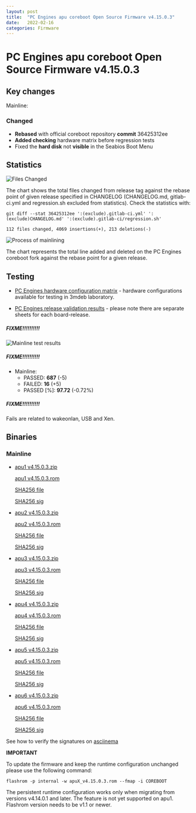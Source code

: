 ```yaml
---
layout: post
title:  "PC Engines apu coreboot Open Source Firmware v4.15.0.3"
date:   2022-02-16
categories: Firmware
---
```


# PC Engines apu coreboot Open Source Firmware v4.15.0.3

## Key changes

Mainline:

### Changed
- **Rebased** with official coreboot repository **commit** 36425312ee
- **Added checking** hardware matrix before regression tests
- Fixed the **hard disk** not **visible** in the Seabios Boot Menu

## Statistics

![Files Changed](https://cloud.3mdeb.com/index.php/s/Jdqko3waRfydFbC/preview)

The chart shows the total files changed from release tag against the rebase
point of given release specified in CHANGELOG (CHANGELOG.md, gitlab-ci.yml
and regression.sh excluded from statistics). Check the statistics with:

```
git diff --stat 36425312ee ':(exclude).gitlab-ci.yml' ':(exclude)CHANGELOG.md' ':(exclude).gitlab-ci/regression.sh'
```

`112 files changed, 4069 insertions(+), 213 deletions(-)`

![Process of mainlining](https://cloud.3mdeb.com/index.php/s/mDP5AaXCP5aBFRc/preview)

The chart represents the total line added and deleted on the PC Engines
coreboot fork against the rebase point for a given release.

## Testing

* [PC Engines hardware configuration matrix](https://cloud.3mdeb.com/index.php/s/4n9rT4yMsKezHsR/preview) -
  hardware configurations available for testing in 3mdeb laboratory.

* [PC Engines release validation results](https://docs.google.com/spreadsheets/d/1_uRhVo9eYeZONnelymonYp444zYHT_Q_qmJEJ8_XqJc/edit#gid=0) -
  please note there are separate sheets for each board-release.
##### FIXME!!!!!!!!!!
![Mainline test results](https://cloud.3mdeb.com/index.php/s/4TM24EyBWPJxHjK/preview)
##### FIXME!!!!!!!!!!
* Mainline:
  * PASSED: **687** (-5)
  * FAILED: **16** (+5)
  * PASSED [%]: **97.72** (-0.72%)
##### FIXME!!!!!!!!!!
Fails are related to wakeonlan, USB and Xen.

## Binaries

### Mainline

* [apu1 v4.15.0.3.zip](https://3mdeb.com/open-source-firmware/pcengines/apu1/apu1_v4.15.0.3.zip)

  [apu1 v4.15.0.3.rom](https://3mdeb.com/open-source-firmware/pcengines/apu1/apu1_v4.15.0.3.rom)

  [SHA256 file](https://3mdeb.com/open-source-firmware/pcengines/apu1/apu1_v4.15.0.3.SHA256)

  [SHA256 sig](https://3mdeb.com/open-source-firmware/pcengines/apu1/apu1_v4.15.0.3.SHA256.sig)

* [apu2 v4.15.0.3.zip](https://3mdeb.com/open-source-firmware/pcengines/apu2/apu2_v4.15.0.3.zip)

  [apu2 v4.15.0.3.rom](https://3mdeb.com/open-source-firmware/pcengines/apu2/apu2_v4.15.0.3.rom)

  [SHA256 file](https://3mdeb.com/open-source-firmware/pcengines/apu2/apu2_v4.15.0.3.SHA256)

  [SHA256 sig](https://3mdeb.com/open-source-firmware/pcengines/apu2/apu2_v4.15.0.3.SHA256.sig)

* [apu3 v4.15.0.3.zip](https://3mdeb.com/open-source-firmware/pcengines/apu3/apu3_v4.15.0.3.zip)

  [apu3 v4.15.0.3.rom](https://3mdeb.com/open-source-firmware/pcengines/apu3/apu3_v4.15.0.3.rom)

  [SHA256 file](https://3mdeb.com/open-source-firmware/pcengines/apu3/apu3_v4.15.0.3.SHA256)

  [SHA256 sig](https://3mdeb.com/open-source-firmware/pcengines/apu3/apu3_v4.15.0.3.SHA256.sig)

* [apu4 v4.15.0.3.zip](https://3mdeb.com/open-source-firmware/pcengines/apu4/apu4_v4.15.0.3.zip)

  [apu4 v4.15.0.3.rom](https://3mdeb.com/open-source-firmware/pcengines/apu4/apu4_v4.15.0.3.rom)

  [SHA256 file](https://3mdeb.com/open-source-firmware/pcengines/apu4/apu4_v4.15.0.3.SHA256)

  [SHA256 sig](https://3mdeb.com/open-source-firmware/pcengines/apu4/apu4_v4.15.0.3.SHA256.sig)

* [apu5 v4.15.0.3.zip](https://3mdeb.com/open-source-firmware/pcengines/apu5/apu5_v4.15.0.3.zip)

  [apu5 v4.15.0.3.rom](https://3mdeb.com/open-source-firmware/pcengines/apu5/apu5_v4.15.0.3.rom)

  [SHA256 file](https://3mdeb.com/open-source-firmware/pcengines/apu5/apu5_v4.15.0.3.SHA256)

  [SHA256 sig](https://3mdeb.com/open-source-firmware/pcengines/apu5/apu5_v4.15.0.3.SHA256.sig)

* [apu6 v4.15.0.3.zip](https://3mdeb.com/open-source-firmware/pcengines/apu6/apu6_v4.15.0.3.zip)

  [apu6 v4.15.0.3.rom](https://3mdeb.com/open-source-firmware/pcengines/apu6/apu6_v4.15.0.3.rom)

  [SHA256 file](https://3mdeb.com/open-source-firmware/pcengines/apu6/apu6_v4.15.0.3.SHA256)

  [SHA256 sig](https://3mdeb.com/open-source-firmware/pcengines/apu6/apu6_v4.15.0.3.SHA256.sig)

See how to verify the signatures on [asciinema](https://asciinema.org/a/452881)

**IMPORTANT**

To update the firmware and keep the runtime configuration unchanged please
use the following command:

```
flashrom -p internal -w apuX_v4.15.0.3.rom --fmap -i COREBOOT
```

The persistent runtime configuration works only when migrating from versions
v4.14.0.1 and later. The feature is not yet supported on apu1. Flashrom version
needs to be v1.1 or newer.
